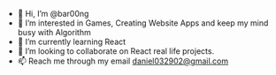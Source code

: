 - 👋 Hi, I’m @bar00ng
- 👀 I’m interested in Games, Creating Website Apps and keep my mind busy with Algorithm
- 🌱 I’m currently learning React 
- 💞️ I’m looking to collaborate on React real life projects.
- 📫 Reach me through my email daniel032902@gmail.com

<!---
bar00ng/bar00ng is a ✨ special ✨ repository because its `README.md` (this file) appears on your GitHub profile.
You can click the Preview link to take a look at your changes.
--->
